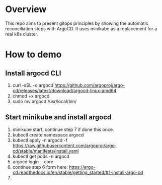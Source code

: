 # Overview

This repo aims to present gitops principles by showing the automatic reconciliation steps with ArgoCD.
It uses minikube as a replacement for a real k8s cluster.

# How to demo

## Install argocd CLI

1. curl -sSL -o argocd https://github.com/argoproj/argo-cd/releases/latest/download/argocd-linux-amd64
2. chmod +x argocd
3. sudo mv argocd /usr/local/bin/

## Start minikube and install argocd
1. minikube start, continue step 7 if done this once.
2. kubectl create namespace argocd
3. kubectl apply -n argocd -f https://raw.githubusercontent.com/argoproj/argo-cd/stable/manifests/install.yaml
3. kubectl get pods -n argocd
4. argocd login --core
5. continue step 6 form here: https://argo-cd.readthedocs.io/en/stable/getting_started/#1-install-argo-cd
6. 